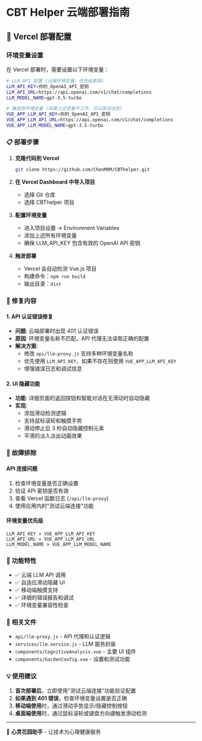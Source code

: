 # CBT Helper 云端部署指南

## 🚀 Vercel 部署配置

### 环境变量设置
在 Vercel 部署时，需要设置以下环境变量：

```bash
# LLM API 配置 (云端环境变量，优先级更高)
LLM_API_KEY=你的_OpenAI_API_密钥
LLM_API_URL=https://api.openai.com/v1/chat/completions
LLM_MODEL_NAME=gpt-3.5-turbo

# 兼容性环境变量 (如果上述变量不工作，可以尝试这些)
VUE_APP_LLM_API_KEY=你的_OpenAI_API_密钥
VUE_APP_LLM_API_URL=https://api.openai.com/v1/chat/completions
VUE_APP_LLM_MODEL_NAME=gpt-3.5-turbo
```

### 📋 部署步骤

1. **克隆代码到 Vercel**
   ```bash
   git clone https://github.com/ChenM0M/CBThelper.git
   ```

2. **在 Vercel Dashboard 中导入项目**
   - 选择 Git 仓库
   - 选择 CBThelper 项目

3. **配置环境变量**
   - 进入项目设置 → Environment Variables
   - 添加上述所有环境变量
   - 确保 LLM_API_KEY 包含有效的 OpenAI API 密钥

4. **触发部署**
   - Vercel 会自动检测 Vue.js 项目
   - 构建命令：`npm run build`
   - 输出目录：`dist`

### 🔧 修复内容

#### 1. API 认证错误修复
- **问题**: 云端部署时出现 401 认证错误
- **原因**: 环境变量名称不匹配，API 代理无法读取正确的配置
- **解决方案**: 
  - 修改 `api/llm-proxy.js` 支持多种环境变量名称
  - 优先使用 `LLM_API_KEY`，如果不存在则使用 `VUE_APP_LLM_API_KEY`
  - 增强错误日志和调试信息

#### 2. UI 隐藏功能
- **功能**: 详细页面的返回按钮和智能对话在无滑动时自动隐藏
- **实现**: 
  - 添加滑动检测逻辑
  - 支持鼠标滚轮和触摸手势
  - 滑动停止后 3 秒自动隐藏控制元素
  - 平滑的淡入淡出动画效果

### 🐛 故障排除

#### API 连接问题
1. 检查环境变量是否正确设置
2. 验证 API 密钥是否有效
3. 查看 Vercel 函数日志 (`/api/llm-proxy`)
4. 使用应用内的"测试云端连接"功能

#### 环境变量优先级
```
LLM_API_KEY > VUE_APP_LLM_API_KEY
LLM_API_URL > VUE_APP_LLM_API_URL
LLM_MODEL_NAME > VUE_APP_LLM_MODEL_NAME
```

### 📱 功能特性

- ✅ 云端 LLM API 调用
- ✅ 自适应滑动隐藏 UI
- ✅ 移动端触摸支持
- ✅ 详细的错误报告和调试
- ✅ 环境变量兼容性检查

### 🔗 相关文件

- `api/llm-proxy.js` - API 代理和认证逻辑
- `services/llm.service.js` - LLM 服务封装
- `components/CognitiveAnalysis.vue` - 主要 UI 组件
- `components/GardenConfig.vue` - 设置和测试功能

### 💡 使用建议

1. **首次部署后**，立即使用"测试云端连接"功能验证配置
2. **如果遇到 401 错误**，检查环境变量设置是否正确
3. **移动端使用**时，通过滑动手势显示/隐藏控制按钮
4. **桌面端使用**时，通过鼠标滚轮或键盘方向键触发滑动检测

---

🌸 **心灵花园助手** - 让技术为心理健康服务